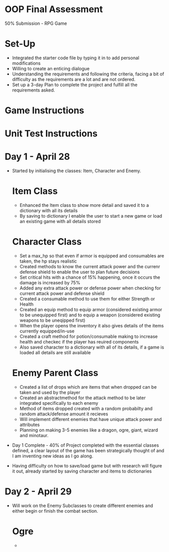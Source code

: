 # OOP Final Assessment

50% Submission - RPG Game

# Set-Up
- Integrated the starter code file by typing it in to add personal modifications
- Willing to create an enticing dialogue
- Understanding the requirements and following the criteria, facing a bit of difficulty as the requirements are a lot and are     not ordered.
- Set up a 3-day Plan to complete the project and fulfill all the requirements asked.

# Game Instructions

# Unit Test Instructions 

# Day 1 - April 28
- Started by initialising the classes: Item, Character and Enemy.
  # Item Class
    - Enhanced the Item class to show more detail and saved it to a dictionary with all its details
    - By saving to dictionary I enable the user to start a new game or load an existing game with all details stored
  # Character Class
    - Set a max_hp so that even if armor is equipped and consumables are taken, the hp stays realistic
    - Created methods to know the current attack power and the currenr defense shield to enable the user to plan future               decisions
    - Set critical hits with a chance of 15% happening, once it occurs the damage is increased by 75%
    - Added any extra attack power or defense power when checking for current attack power and defense shield
    - Created a consumable method to use them for either Strength or Health
    - Created an equip method to equip armor (considered existing armor to be unequipped first) and to equip a weapon                (considered existing weapons to be uneqipped first)
    - When the player opens the inventory it also gives details of the items currently equipped/in-use
    - Created a craft method for potion/consumable making to increase health and checkec if the player has reuired components
    - Also saved character to a dictionary with all of its details, if a game is loaded all details are still available
  # Enemy Parent Class
    - Created a list of drops which are items that when dropped can be taken and used by the player
    - Created an abstractmethod for the attack method to be later integrated specifically to each enemy
    - Method of items dropped created with a random probabilty and random attack/defense amount it recieves
    - Will implement different enemies that have unique attack power and attributes
    - Planning on making 3-5 enemies like a dragon, ogre, giant, wizard and minotaur.
 
- Day 1 Complete - 40% of Project completed with the essential classes defined, a clear layout of the game has been strategically thought of and I am inventing new ideas as I go along.
- Having difficulty on how to save/load game but with research will figure it out, already started by saving character and items to dictionaries

# Day 2 - April 29
- Will work on the Enemy Subclasses to create different enemies and either begin or finish the combat section.
  # Ogre
    -
